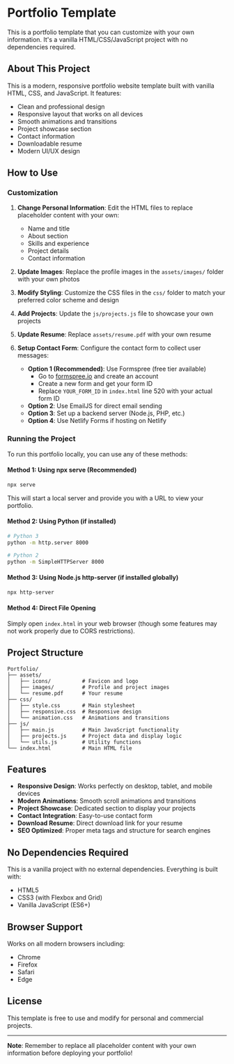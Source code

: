 # Portfolio Template

This is a portfolio template that you can customize with your own information. It's a vanilla HTML/CSS/JavaScript project with no dependencies required.

## About This Project

This is a modern, responsive portfolio website template built with vanilla HTML, CSS, and JavaScript. It features:

- Clean and professional design
- Responsive layout that works on all devices
- Smooth animations and transitions
- Project showcase section
- Contact information
- Downloadable resume
- Modern UI/UX design

## How to Use

### Customization
1. **Change Personal Information**: Edit the HTML files to replace placeholder content with your own:
   - Name and title
   - About section
   - Skills and experience
   - Project details
   - Contact information

2. **Update Images**: Replace the profile images in the `assets/images/` folder with your own photos

3. **Modify Styling**: Customize the CSS files in the `css/` folder to match your preferred color scheme and design

4. **Add Projects**: Update the `js/projects.js` file to showcase your own projects

5. **Update Resume**: Replace `assets/resume.pdf` with your own resume

6. **Setup Contact Form**: Configure the contact form to collect user messages:
   - **Option 1 (Recommended)**: Use Formspree (free tier available)
     - Go to [formspree.io](https://formspree.io) and create an account
     - Create a new form and get your form ID
     - Replace `YOUR_FORM_ID` in `index.html` line 520 with your actual form ID
   - **Option 2**: Use EmailJS for direct email sending
   - **Option 3**: Set up a backend server (Node.js, PHP, etc.)
   - **Option 4**: Use Netlify Forms if hosting on Netlify

### Running the Project

To run this portfolio locally, you can use any of these methods:

#### Method 1: Using npx serve (Recommended)
```bash
npx serve
```
This will start a local server and provide you with a URL to view your portfolio.

#### Method 2: Using Python (if installed)
```bash
# Python 3
python -m http.server 8000

# Python 2
python -m SimpleHTTPServer 8000
```

#### Method 3: Using Node.js http-server (if installed globally)
```bash
npx http-server
```

#### Method 4: Direct File Opening
Simply open `index.html` in your web browser (though some features may not work properly due to CORS restrictions).

## Project Structure

```
Portfolio/
├── assets/
│   ├── icons/          # Favicon and logo
│   ├── images/         # Profile and project images
│   └── resume.pdf      # Your resume
├── css/
│   ├── style.css       # Main stylesheet
│   ├── responsive.css  # Responsive design
│   └── animation.css   # Animations and transitions
├── js/
│   ├── main.js         # Main JavaScript functionality
│   ├── projects.js     # Project data and display logic
│   └── utils.js        # Utility functions
└── index.html          # Main HTML file
```

## Features

- **Responsive Design**: Works perfectly on desktop, tablet, and mobile devices
- **Modern Animations**: Smooth scroll animations and transitions
- **Project Showcase**: Dedicated section to display your projects
- **Contact Integration**: Easy-to-use contact form
- **Download Resume**: Direct download link for your resume
- **SEO Optimized**: Proper meta tags and structure for search engines

## No Dependencies Required

This is a vanilla project with no external dependencies. Everything is built with:
- HTML5
- CSS3 (with Flexbox and Grid)
- Vanilla JavaScript (ES6+)

## Browser Support

Works on all modern browsers including:
- Chrome
- Firefox
- Safari
- Edge

## License

This template is free to use and modify for personal and commercial projects.

---

**Note**: Remember to replace all placeholder content with your own information before deploying your portfolio!
